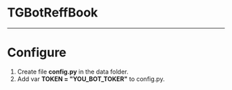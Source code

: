 # TGBotReffBook
***

Configure
=====================
1. Create file **config.py** in the data folder.
2. Add var **TOKEN = "YOU_BOT_TOKER"** to config.py.